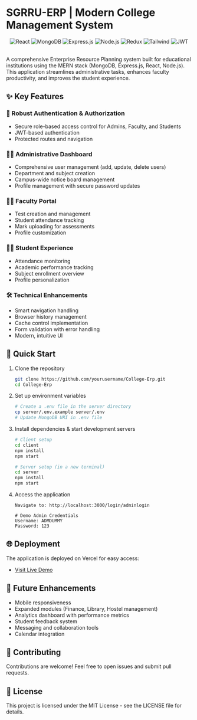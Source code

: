 # SGRRU-ERP | Modern College Management System

<div align="center">
  <img src="https://img.shields.io/badge/React-20232A?style=for-the-badge&logo=react&logoColor=61DAFB" alt="React" />
  <img src="https://img.shields.io/badge/MongoDB-4EA94B?style=for-the-badge&logo=mongodb&logoColor=white" alt="MongoDB" />
  <img src="https://img.shields.io/badge/Express-000000?style=for-the-badge&logo=express&logoColor=white" alt="Express.js" />
  <img src="https://img.shields.io/badge/Node.js-339933?style=for-the-badge&logo=nodedotjs&logoColor=white" alt="Node.js" />
  <img src="https://img.shields.io/badge/Redux-593D88?style=for-the-badge&logo=redux&logoColor=white" alt="Redux" />
  <img src="https://img.shields.io/badge/Tailwind_CSS-38B2AC?style=for-the-badge&logo=tailwind-css&logoColor=white" alt="Tailwind" />
  <img src="https://img.shields.io/badge/JWT-000000?style=for-the-badge&logo=JSON%20web%20tokens&logoColor=white" alt="JWT" />
</div>

<br />

A comprehensive Enterprise Resource Planning system built for educational institutions using the MERN stack (MongoDB, Express.js, React, Node.js). This application streamlines administrative tasks, enhances faculty productivity, and improves the student experience.

## ✨ Key Features

### 🔐 Robust Authentication & Authorization
- Secure role-based access control for Admins, Faculty, and Students
- JWT-based authentication
- Protected routes and navigation

### 👨‍💼 Administrative Dashboard
- Comprehensive user management (add, update, delete users)
- Department and subject creation
- Campus-wide notice board management
- Profile management with secure password updates

### 👩‍🏫 Faculty Portal
- Test creation and management
- Student attendance tracking
- Mark uploading for assessments
- Profile customization

### 👨‍🎓 Student Experience
- Attendance monitoring
- Academic performance tracking
- Subject enrollment overview
- Profile personalization

### 🛠️ Technical Enhancements
- Smart navigation handling
- Browser history management
- Cache control implementation
- Form validation with error handling
- Modern, intuitive UI

## 🚀 Quick Start

1. Clone the repository
   ```bash
   git clone https://github.com/yourusername/College-Erp.git
   cd College-Erp
   ```

2. Set up environment variables
   ```bash
   # Create a .env file in the server directory
   cp server/.env.example server/.env
   # Update MongoDB URI in .env file
   ```

3. Install dependencies & start development servers
   ```bash
   # Client setup
   cd client
   npm install
   npm start
   
   # Server setup (in a new terminal)
   cd server
   npm install
   npm start
   ```

4. Access the application
   ```
   Navigate to: http://localhost:3000/login/adminlogin
   
   # Demo Admin Credentials
   Username: ADMDUMMY
   Password: 123
   ```

## 🌐 Deployment

The application is deployed on Vercel for easy access:
- [Visit Live Demo](https://college-erp-lovat.vercel.app/)

## 🔮 Future Enhancements

- Mobile responsiveness
- Expanded modules (Finance, Library, Hostel management)
- Analytics dashboard with performance metrics
- Student feedback system
- Messaging and collaboration tools
- Calendar integration

## 🤝 Contributing

Contributions are welcome! Feel free to open issues and submit pull requests.

## 📝 License

This project is licensed under the MIT License - see the LICENSE file for details.
